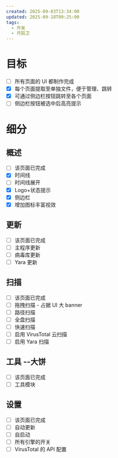 ```yaml
---
created: 2025-09-03T13:34:00
updated: 2025-09-18T09:25:00
tags:
  - 开发
  - 月狐卫
---
```


# 目标

- [ ] 所有页面的 UI 都制作完成
- [x] 每个页面提取至单独文件，便于管理、跳转
- [x] 可通过侧边栏按钮跳转至各个页面
- [ ] 侧边栏按钮被选中后高亮提示

# 细分

## 概述

- [ ] 该页面已完成
- [x] 时间线
- [ ] 时间线展开
- [x] Logo+状态提示
- [x] 侧边栏
- [x] 增加图标丰富视效

## 更新

- [ ] 该页面已完成
- [ ] 主程序更新
- [ ] 病毒库更新
- [ ] Yara 更新

## 扫描

- [ ] 该页面已完成
- [ ] 拖拽扫描 - 占据 UI 大 banner
- [ ] 路径扫描
- [ ] 全盘扫描
- [ ] 快速扫描
- [ ] 启用 VirusTotal 云扫描
- [ ] 启用 Yara 扫描

## 工具 --大饼

- [ ] 该页面已完成
- [ ] 工具模块

## 设置

- [ ] 该页面已完成
- [ ] 自动更新
- [ ] 自启动
- [ ] 所有引擎的开关
- [ ] VirusTotal 的 API 配置
